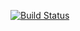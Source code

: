 [![Build Status](https://travis-ci.com/Radmir27/pi221team5.svg?branch=Abkarimov)](https://travis-ci.com/Radmir27/pi221team5)
